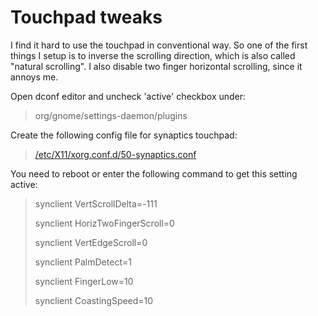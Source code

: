 # Touchpad tweaks
I find it hard to use the touchpad in conventional way. So one of the first things I setup is to inverse the scrolling
direction, which is also called "natural scrolling". I also disable two finger horizontal scrolling, since it annoys me.

Open dconf editor and  uncheck 'active' checkbox under:

> org/gnome/settings-daemon/plugins

Create the following config file for synaptics touchpad:
> [/etc/X11/xorg.conf.d/50-synaptics.conf](etc/X11/xorg.conf.d/50-synaptics.conf)

You need to reboot or enter the following command to get this setting active:
> synclient VertScrollDelta=-111
>
> synclient HorizTwoFingerScroll=0
>
> synclient VertEdgeScroll=0
>
> synclient PalmDetect=1
>
> synclient FingerLow=10
>
> synclient CoastingSpeed=10
